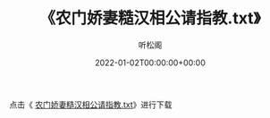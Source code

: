 ﻿---
title:  《农门娇妻糙汉相公请指教.txt》
date:   2022-01-02T00:00:00+00:00
author: 听松阁
layout: post
permalink: /农门娇妻糙汉相公请指教/
categories: 小说
tags: [小说]
---

点击《 [农门娇妻糙汉相公请指教.txt](http://img.660000.xyz/bookstukust/book/bntxt/10/农门娇妻糙汉相公请指教.txt)》进行下载